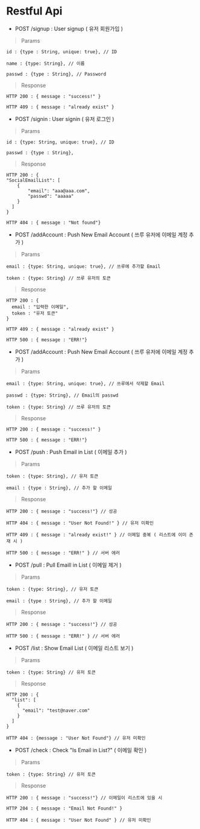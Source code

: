 # Restful Api

* POST /signup : User signup ( 유저 회원가입 )

> Params

    id : {type : String, unique: true}, // ID

    name : {type: String}, // 이름

    passwd : {type : String}, // Password

> Response

    HTTP 200 : { message : "success!" }

    HTTP 409 : { message : "already exist" }

* POST /signin : User signin ( 유저 로그인 )

> Params

    id : {type: String, unique: true}, // ID

    passwd : {type : String},

> Response

    HTTP 200 : {
    "SocialEmailList": [
        {
            "email": "aaa@aaa.com",
            "passwd": "aaaaa"
        }
      ]
    }

    HTTP 404 : { message : "Not found"}

* POST /addAccount : Push New Email Account ( 쓰루 유저에 이메일 계정 추가 )

> Params

    email : {type: String, unique: true}, // 쓰루에 추가할 Email

    token : {type: String} // 쓰루 유저의 토큰

> Response

    HTTP 200 : {
      email : "입력한 이메일",
      token : "유저 토큰"
    }

    HTTP 409 : { message : "already exist" }

    HTTP 500 : { message : "ERR!"}

* POST /addAccount : Push New Email Account ( 쓰루 유저에 이메일 계정 추가 )

> Params

    email : {type: String, unique: true}, // 쓰루에서 삭제할 Email

    passwd : {type: String}, // Email의 passwd

    token : {type: String} // 쓰루 유저의 토큰

> Response

    HTTP 200 : { message : "success!" }

    HTTP 500 : { message : "ERR!"}

* POST /push : Push Email in List ( 이메일 추가 )

> Params

    token : {type: String}, // 유저 토큰

    email : {type : String}, // 추가 할 이메일

> Response

    HTTP 200 : { message : "success!"} // 성공

    HTTP 404 : { message : "User Not Found!" } // 유저 미확인

    HTTP 409 : { message : "already exist!" } // 이메일 중복 ( 리스트에 이미 존재 시 )

    HTTP 500 : { message : "ERR!" } // 서버 에러

* POST /pull : Pull Emaill in List ( 이메일 제거 )

> Params

    token : {type: String}, // 유저 토큰

    email : {type : String}, // 추가 할 이메일

> Response

    HTTP 200 : { message : "success!"} // 성공

    HTTP 500 : { message : "ERR!" } // 서버 에러

* POST /list : Show Email List ( 이메일 리스트 보기 )

> Params

    token : {type: String} // 유저 토큰

> Response

    HTTP 200 : {
      "list": [
        {
          "email": "test@naver.com"
        }
      ]
    }

    HTTP 404 : {message : "User Not Found"} // 유저 미확인

* POST /check : Check "Is Email in List?" ( 이메일 확인 )

> Params

    token : {type: String} // 유저 토큰

> Response

    HTTP 200 : { message : "success!"} // 이메일이 리스트에 있을 시

    HTTP 204 : { message : "Email Not Found!" }

    HTTP 404 : { message : "User Not Found" } // 유저 미확인
